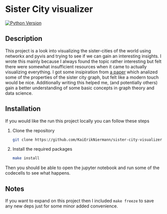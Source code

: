 # Sister City visualizer

[![Python Version](https://img.shields.io/badge/python-3.8.10-blue)](https://www.python.org/downloads/release/python-392/)

## Description

This project is a look into visualizing the sister-cities of the world using networkx and pyvis and trying to see if we can gain an interesting insights. I wrote this mainly because I always found the topic rather interesting but felt there were somewhat insufficient resources when it came to actually visualizing everything. I got some insipiration from [a paper](https://www.researchgate.net/publication/235356930_Not_All_Paths_Lead_to_Rome_Analysing_the_Network_of_Sister_Cities) which analized some of the properties of the sister city graph, but felt like a modern touch would be nice. Additionally writing this helped me, (and potentially others) gain a better understanding of some basic concepts in graph theory and data science.

## Installation

If you would like the run this project locally you can follow these steps

1. Clone the repository

    ```bash
    git clone https://github.com/KaiErikNiermann/sister-city-visualizer.git
    ```

2. Install the required packages

    ```bash
    make install
    ```

Then you should be able to open the jupyter notebook and run some of the codecells to see what happens.

## Notes

If you want to expand on this project then I included `make freeze` to save any new deps just for some minor added convenience.
